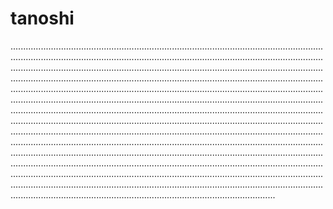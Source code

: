 # tanoshi

.................................................................................................................................................................................................................................................................................................................................................................................................................................................................................................................................................................................................................................................................................................................................................................................................................................................................................................................................................................................................................................................................................................................................................................................................................................................................................................................................................................................................................................................................................................................................................................................................................................................................................................................................................................................................................................................................................................................